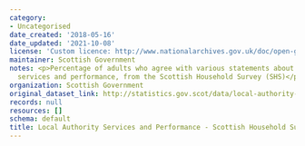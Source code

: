 ```yaml
---
category:
- Uncategorised
date_created: '2018-05-16'
date_updated: '2021-10-08'
license: 'Custom licence: http://www.nationalarchives.gov.uk/doc/open-government-licence/version/3/'
maintainer: Scottish Government
notes: <p>Percentage of adults who agree with various statements about local authority
  services and performance, from the Scottish Household Survey (SHS)</p>
organization: Scottish Government
original_dataset_link: http://statistics.gov.scot/data/local-authority-services-and-performance---shs
records: null
resources: []
schema: default
title: Local Authority Services and Performance - Scottish Household Survey
---
```

